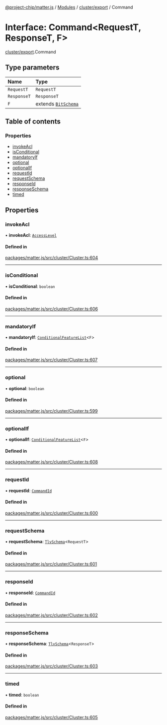 [@project-chip/matter.js](../README.md) / [Modules](../modules.md) / [cluster/export](../modules/cluster_export.md) / Command

# Interface: Command\<RequestT, ResponseT, F\>

[cluster/export](../modules/cluster_export.md).Command

## Type parameters

| Name | Type |
| :------ | :------ |
| `RequestT` | `RequestT` |
| `ResponseT` | `ResponseT` |
| `F` | extends [`BitSchema`](../modules/schema_export.md#bitschema) |

## Table of contents

### Properties

- [invokeAcl](cluster_export.Command.md#invokeacl)
- [isConditional](cluster_export.Command.md#isconditional)
- [mandatoryIf](cluster_export.Command.md#mandatoryif)
- [optional](cluster_export.Command.md#optional)
- [optionalIf](cluster_export.Command.md#optionalif)
- [requestId](cluster_export.Command.md#requestid)
- [requestSchema](cluster_export.Command.md#requestschema)
- [responseId](cluster_export.Command.md#responseid)
- [responseSchema](cluster_export.Command.md#responseschema)
- [timed](cluster_export.Command.md#timed)

## Properties

### invokeAcl

• **invokeAcl**: [`AccessLevel`](../enums/cluster_export.AccessLevel.md)

#### Defined in

[packages/matter.js/src/cluster/Cluster.ts:604](https://github.com/project-chip/matter.js/blob/e87b236f/packages/matter.js/src/cluster/Cluster.ts#L604)

___

### isConditional

• **isConditional**: `boolean`

#### Defined in

[packages/matter.js/src/cluster/Cluster.ts:606](https://github.com/project-chip/matter.js/blob/e87b236f/packages/matter.js/src/cluster/Cluster.ts#L606)

___

### mandatoryIf

• **mandatoryIf**: [`ConditionalFeatureList`](../modules/cluster_export.md#conditionalfeaturelist)\<`F`\>

#### Defined in

[packages/matter.js/src/cluster/Cluster.ts:607](https://github.com/project-chip/matter.js/blob/e87b236f/packages/matter.js/src/cluster/Cluster.ts#L607)

___

### optional

• **optional**: `boolean`

#### Defined in

[packages/matter.js/src/cluster/Cluster.ts:599](https://github.com/project-chip/matter.js/blob/e87b236f/packages/matter.js/src/cluster/Cluster.ts#L599)

___

### optionalIf

• **optionalIf**: [`ConditionalFeatureList`](../modules/cluster_export.md#conditionalfeaturelist)\<`F`\>

#### Defined in

[packages/matter.js/src/cluster/Cluster.ts:608](https://github.com/project-chip/matter.js/blob/e87b236f/packages/matter.js/src/cluster/Cluster.ts#L608)

___

### requestId

• **requestId**: [`CommandId`](../modules/datatype_export.md#commandid)

#### Defined in

[packages/matter.js/src/cluster/Cluster.ts:600](https://github.com/project-chip/matter.js/blob/e87b236f/packages/matter.js/src/cluster/Cluster.ts#L600)

___

### requestSchema

• **requestSchema**: [`TlvSchema`](../classes/tlv_export.TlvSchema.md)\<`RequestT`\>

#### Defined in

[packages/matter.js/src/cluster/Cluster.ts:601](https://github.com/project-chip/matter.js/blob/e87b236f/packages/matter.js/src/cluster/Cluster.ts#L601)

___

### responseId

• **responseId**: [`CommandId`](../modules/datatype_export.md#commandid)

#### Defined in

[packages/matter.js/src/cluster/Cluster.ts:602](https://github.com/project-chip/matter.js/blob/e87b236f/packages/matter.js/src/cluster/Cluster.ts#L602)

___

### responseSchema

• **responseSchema**: [`TlvSchema`](../classes/tlv_export.TlvSchema.md)\<`ResponseT`\>

#### Defined in

[packages/matter.js/src/cluster/Cluster.ts:603](https://github.com/project-chip/matter.js/blob/e87b236f/packages/matter.js/src/cluster/Cluster.ts#L603)

___

### timed

• **timed**: `boolean`

#### Defined in

[packages/matter.js/src/cluster/Cluster.ts:605](https://github.com/project-chip/matter.js/blob/e87b236f/packages/matter.js/src/cluster/Cluster.ts#L605)

